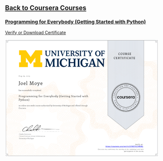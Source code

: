 ## [Back to Coursera Courses](/README.md)
### [Programming for Everybody (Getting Started with Python)](https://www.coursera.org/learn/python)
[Verify or Download Certificate](https://www.coursera.org/verify/UVMEPUCJWV8L)

![](UVMEPUCJWV8L.png)

